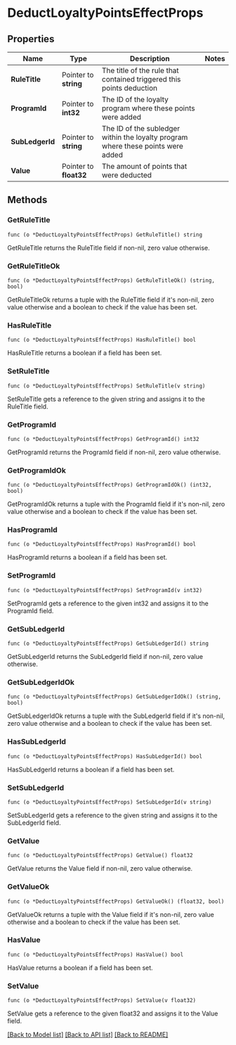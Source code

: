# DeductLoyaltyPointsEffectProps

## Properties

Name | Type | Description | Notes
------------ | ------------- | ------------- | -------------
**RuleTitle** | Pointer to **string** | The title of the rule that contained triggered this points deduction | 
**ProgramId** | Pointer to **int32** | The ID of the loyalty program where these points were added | 
**SubLedgerId** | Pointer to **string** | The ID of the subledger within the loyalty program where these points were added | 
**Value** | Pointer to **float32** | The amount of points that were deducted | 

## Methods

### GetRuleTitle

`func (o *DeductLoyaltyPointsEffectProps) GetRuleTitle() string`

GetRuleTitle returns the RuleTitle field if non-nil, zero value otherwise.

### GetRuleTitleOk

`func (o *DeductLoyaltyPointsEffectProps) GetRuleTitleOk() (string, bool)`

GetRuleTitleOk returns a tuple with the RuleTitle field if it's non-nil, zero value otherwise
and a boolean to check if the value has been set.

### HasRuleTitle

`func (o *DeductLoyaltyPointsEffectProps) HasRuleTitle() bool`

HasRuleTitle returns a boolean if a field has been set.

### SetRuleTitle

`func (o *DeductLoyaltyPointsEffectProps) SetRuleTitle(v string)`

SetRuleTitle gets a reference to the given string and assigns it to the RuleTitle field.

### GetProgramId

`func (o *DeductLoyaltyPointsEffectProps) GetProgramId() int32`

GetProgramId returns the ProgramId field if non-nil, zero value otherwise.

### GetProgramIdOk

`func (o *DeductLoyaltyPointsEffectProps) GetProgramIdOk() (int32, bool)`

GetProgramIdOk returns a tuple with the ProgramId field if it's non-nil, zero value otherwise
and a boolean to check if the value has been set.

### HasProgramId

`func (o *DeductLoyaltyPointsEffectProps) HasProgramId() bool`

HasProgramId returns a boolean if a field has been set.

### SetProgramId

`func (o *DeductLoyaltyPointsEffectProps) SetProgramId(v int32)`

SetProgramId gets a reference to the given int32 and assigns it to the ProgramId field.

### GetSubLedgerId

`func (o *DeductLoyaltyPointsEffectProps) GetSubLedgerId() string`

GetSubLedgerId returns the SubLedgerId field if non-nil, zero value otherwise.

### GetSubLedgerIdOk

`func (o *DeductLoyaltyPointsEffectProps) GetSubLedgerIdOk() (string, bool)`

GetSubLedgerIdOk returns a tuple with the SubLedgerId field if it's non-nil, zero value otherwise
and a boolean to check if the value has been set.

### HasSubLedgerId

`func (o *DeductLoyaltyPointsEffectProps) HasSubLedgerId() bool`

HasSubLedgerId returns a boolean if a field has been set.

### SetSubLedgerId

`func (o *DeductLoyaltyPointsEffectProps) SetSubLedgerId(v string)`

SetSubLedgerId gets a reference to the given string and assigns it to the SubLedgerId field.

### GetValue

`func (o *DeductLoyaltyPointsEffectProps) GetValue() float32`

GetValue returns the Value field if non-nil, zero value otherwise.

### GetValueOk

`func (o *DeductLoyaltyPointsEffectProps) GetValueOk() (float32, bool)`

GetValueOk returns a tuple with the Value field if it's non-nil, zero value otherwise
and a boolean to check if the value has been set.

### HasValue

`func (o *DeductLoyaltyPointsEffectProps) HasValue() bool`

HasValue returns a boolean if a field has been set.

### SetValue

`func (o *DeductLoyaltyPointsEffectProps) SetValue(v float32)`

SetValue gets a reference to the given float32 and assigns it to the Value field.


[[Back to Model list]](../README.md#documentation-for-models) [[Back to API list]](../README.md#documentation-for-api-endpoints) [[Back to README]](../README.md)


